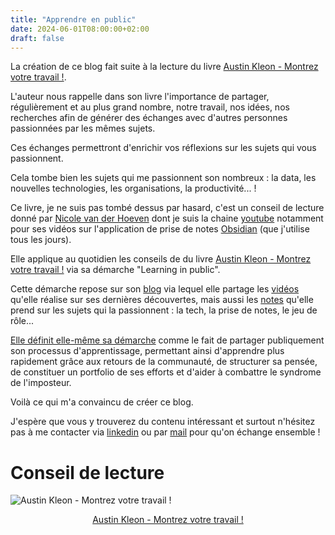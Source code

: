 ```yaml
---
title: "Apprendre en public"
date: 2024-06-01T08:00:00+02:00
draft: false
---
```

La création de ce blog fait suite à la lecture du livre <a target="_blank" href="https://amzn.to/4bIT5nm">Austin Kleon - Montrez votre travail !</a>.

L'auteur nous rappelle dans son livre l'importance de partager, régulièrement et au plus grand nombre, notre travail, nos idées, nos recherches afin de générer des échanges avec d'autres personnes passionnées par les mêmes sujets.

Ces échanges permettront d'enrichir vos réflexions sur les sujets qui vous passionnent.

Cela tombe bien les sujets qui me passionnent son nombreux : la data, les nouvelles technologies, les organisations, la productivité... !

Ce livre, je ne suis pas tombé dessus par hasard, c'est un conseil de lecture donné par <a target="_blank" href="https://nicolevanderhoeven.com/">Nicole van der Hoeven</a> dont je suis la chaine <a target="_blank" href="https://www.youtube.com/@nicolevdh">youtube</a> notamment pour ses vidéos sur l'application de prise de notes <a target="_blank" href="https://obsidian.md/">Obsidian</a> (que j'utilise tous les jours).

Elle applique au quotidien les conseils de du livre <a target="_blank" href="https://amzn.to/4bIT5nm">Austin Kleon - Montrez votre travail !</a> via sa démarche "Learning in public".

Cette démarche repose sur son <a target="_blank" href="https://nicolevanderhoeven.com/">blog</a> via lequel elle partage les <a target="_blank" href="https://www.youtube.com/@nicolevdh">vidéos</a> qu'elle réalise sur ses dernières découvertes, mais aussi les <a target="_blank" href="https://nicolevanderhoeven.com/">notes</a> qu'elle prend sur les sujets qui la passionnent : la tech, la prise de notes, le jeu de rôle... 

<a target="_blank" href="https://notes.nicolevanderhoeven.com/Learning+in+public">Elle définit elle-même sa démarche</a> comme le fait de partager publiquement son processus d'apprentissage, permettant ainsi d'apprendre plus rapidement grâce aux retours de la communauté, de structurer sa pensée, de constituer un portfolio de ses efforts et d'aider à combattre le syndrome de l'imposteur.

Voilà ce qui m'a convaincu de créer ce blog.

J'espère que vous y trouverez du contenu intéressant et surtout n'hésitez pas à me contacter via <a target="_blank" href="https://www.linkedin.com/in/yleveler/">linkedin</a> ou par <a target="_blank" href="mailto:yannick@yannickleveler.com">mail</a> pour qu'on échange ensemble !


# Conseil de lecture
![Austin Kleon - Montrez votre travail !](/images/Pasted_image_20240524134759.jpg)
<center><a target="_blank" href="https://amzn.to/4bIT5nm">Austin Kleon - Montrez votre travail ! </a></center>
